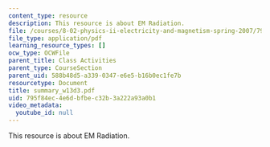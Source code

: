 ```yaml
---
content_type: resource
description: This resource is about EM Radiation.
file: /courses/8-02-physics-ii-electricity-and-magnetism-spring-2007/795f84ec4e6dbfbec32b3a222a93a0b1_summary_w13d3.pdf
file_type: application/pdf
learning_resource_types: []
ocw_type: OCWFile
parent_title: Class Activities
parent_type: CourseSection
parent_uid: 588b48d5-a339-0347-e6e5-b16b0ec1fe7b
resourcetype: Document
title: summary_w13d3.pdf
uid: 795f84ec-4e6d-bfbe-c32b-3a222a93a0b1
video_metadata:
  youtube_id: null
---
```

This resource is about EM Radiation.

